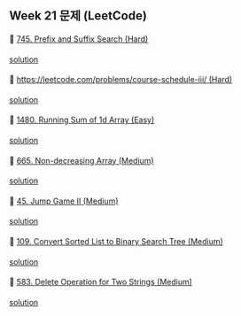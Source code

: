 ## Week 21 문제 (LeetCode)

####
👀 [745. Prefix and Suffix Search (Hard)](https://leetcode.com/problems/prefix-and-suffix-search/)
####
[solution]()
####
👀 [https://leetcode.com/problems/course-schedule-iii/ (Hard)](https://leetcode.com/problems/course-schedule-iii/)
####
[solution]()
####
👀 [1480. Running Sum of 1d Array (Easy)](https://leetcode.com/problems/running-sum-of-1d-array/)
####
[solution]()
####
👀 [665. Non-decreasing Array (Medium)](https://leetcode.com/problems/non-decreasing-array/)
####
[solution]()
####
👀 [45. Jump Game II (Medium)](https://leetcode.com/problems/jump-game-ii/)
####
[solution]()
####
👀 [109. Convert Sorted List to Binary Search Tree (Medium)](https://leetcode.com/problems/convert-sorted-list-to-binary-search-tree/)
####
[solution]()
####
👀 [583. Delete Operation for Two Strings (Medium)](https://leetcode.com/problems/delete-operation-for-two-strings/)
####
[solution]()
